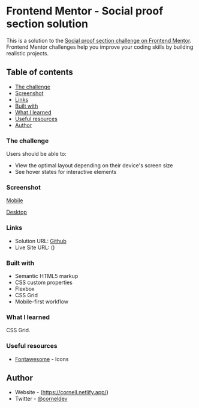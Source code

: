 # Frontend Mentor - Social proof section solution

This is a solution to the [Social proof section challenge on Frontend Mentor](https://www.frontendmentor.io/challenges/social-proof-section-6e0qTv_bA). Frontend Mentor challenges help you improve your coding skills by building realistic projects. 

## Table of contents

  - [The challenge](#the-challenge)
  - [Screenshot](#screenshot)
  - [Links](#links)
  - [Built with](#built-with)
  - [What I learned](#what-i-learned)
  - [Useful resources](#useful-resources)
  - [Author](#author)

### The challenge

Users should be able to:

- View the optimal layout depending on their device's screen size
- See hover states for interactive elements

### Screenshot

[Mobile](images/mobile.png)

[Desktop](images/desktop.png)

### Links

- Solution URL: [Github](https://github.com/cornelldev/social-card)
- Live Site URL: ()

### Built with

- Semantic HTML5 markup
- CSS custom properties
- Flexbox
- CSS Grid
- Mobile-first workflow

### What I learned

CSS Grid. 

### Useful resources

- [Fontawesome](https://fontawesome.com/) - Icons 

## Author

- Website - (https://cornell.netlify.app/)
- Twitter - [@corneldev](https://www.twtter.com/corneldev)
